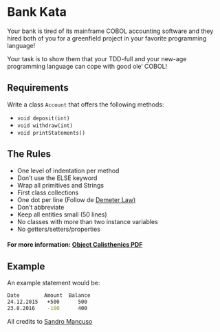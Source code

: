 # Bank Kata

Your bank is tired of its mainframe COBOL accounting software and they hired both of you for a greenfield project in your favorite programming language!

Your task is to show them that your TDD-full and your new-age programming language can cope with good ole’ COBOL!

## Requirements

Write a class `Account` that offers the following methods:

* `void deposit(int)`
* `void withdraw(int)`
* `void printStatements()`

## The Rules

* One level of indentation per method
* Don’t use the ELSE keyword
* Wrap all primitives and Strings
* First class collections
* One dot per line (Follow de [Demeter Law)](https://en.wikipedia.org/wiki/Law_of_Demeter)
* Don’t abbreviate
* Keep all entities small (50 lines)
* No classes with more than two instance variables
* No getters/setters/properties

#### For more information:  [Object Calisthenics PDF](http://www.cs.helsinki.fi/u/luontola/tdd-2009/ext/ObjectCalisthenics.pdf)

## Example

An example statement would be:

```bash
Date        Amount  Balance
24.12.2015   +500      500
23.8.2016    -100      400
```

All credits to [Sandro Mancuso](https://github.com/sandromancuso/Bank-kata)
